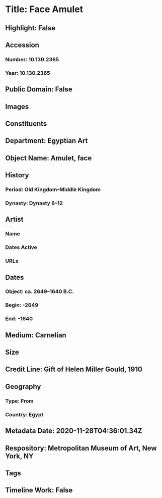 # Title: Face Amulet
## Highlight: False
## Accession
### Number: 10.130.2365
### Year: 10.130.2365
## Public Domain: False
## Images
## Constituents
## Department: Egyptian Art
## Object Name: Amulet, face
## History
### Period: Old Kingdom–Middle Kingdom
### Dynasty: Dynasty 6–12
## Artist
### Name
### Dates Active
### URLs
## Dates
### Object: ca. 2649–1640 B.C.
### Begin: -2649
### End: -1640
## Medium: Carnelian
## Size
## Credit Line: Gift of Helen Miller Gould, 1910
## Geography
### Type: From
### Country: Egypt
## Metadata Date: 2020-11-28T04:36:01.34Z
## Respository: Metropolitan Museum of Art, New York, NY
## Tags
## Timeline Work: False